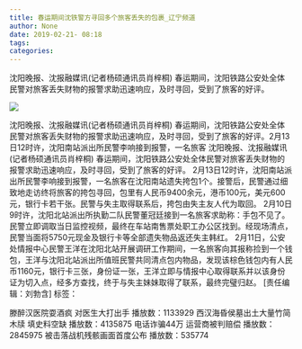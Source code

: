 ```yaml
---
title: 春运期间沈铁警方寻回多个旅客丢失的包裹_辽宁频道
author: None
date: 2019-02-21- 08:18
tags: 
categories: 
---
```

沈阳晚报、沈报融媒讯(记者杨硕通讯员肖梓桐) 春运期间，沈阳铁路公安处全体民警对旅客丢失财物的报警求助迅速响应，及时寻回，受到了旅客的好评。
<!-- more -->
                
<img align="center" border="0" src="http://p2.ifengimg.com/a/2016/0810/204c433878d5cf9size1_w16_h16.png" />
                
            
沈阳晚报、沈报融媒讯(记者杨硕通讯员肖梓桐) 春运期间，沈阳铁路公安处全体民警对旅客丢失财物的报警求助迅速响应，及时寻回，受到了旅客的好评。2月13日12时许，沈阳南站派出所民警李响接到报警，一名旅客
沈阳晚报、沈报融媒讯(记者杨硕通讯员肖梓桐) 春运期间，沈阳铁路公安处全体民警对旅客丢失财物的报警求助迅速响应，及时寻回，受到了旅客的好评。
2月13日12时许，沈阳南站派出所民警李响接到报警，一名旅客在沈阳南站遗失挎包1个。接警后，民警通过细致地走访终将旅客的挎包寻回，包里有人民币9400余元，港币100元，美元600元，银行卡若干张。民警与失主取得联系后，挎包由失主友人代为取回。
2月10日9时许，沈阳北站派出所执勤二队民警董冠廷接到一名旅客求助称：手包不见了。民警立即调取当日监控视频，最终在车站南售票处职工办公区找到。经现场清点，民警当面将5750元现金及银行卡等全部遗失物品返还失主韩红。
2月11日，公安处情报中心民警王洋在沈阳北站开展调研工作期间，一名旅客向其报称捡到一个钱包，王洋与沈阳北站派出所值班民警共同清点包内物品，发现该棕色钱包内有人民币1160元，银行卡三张，身份证一张，王洋立即与情报中心取得联系并以该身份证为切入点，经多方查找，终于与失主妹妹取得了联系，最终完璧归赵。
[责任编辑：刘勃含]
标签：
 
             
滕醉汉医院耍酒疯 对医生大打出手
播放数：1133929
西汉海昏侯墓出土大量竹简木牍 填史料空缺
播放数：4135875
电话诈骗44万 运营商被判赔偿
播放数：2845975
被击落战机残骸画面首度公布
播放数：535774
